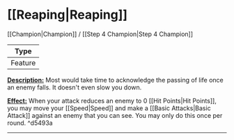 # [[Reaping|Reaping]]
[[Champion|Champion]] / [[Step 4 Champion|Step 4 Champion]]

| Type | 
| --- | 
| Feature | 
<u>**Description:**</u> Most would take time to acknowledge the passing of life once an enemy falls. It doesn't even slow you down.

<u>**Effect:**</u> When your attack reduces an enemy to 0 [[Hit Points|Hit Points]], you may move your [[Speed|Speed]] and make a [[Basic Attacks|Basic Attack]] against an enemy that you can see. You may only do this once per round. ^d5493a

---